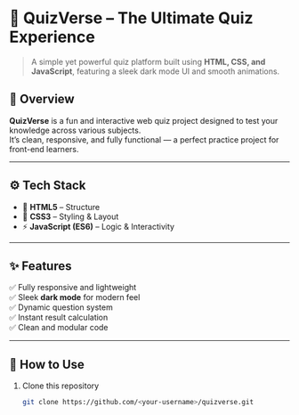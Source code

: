 # 🧠 QuizVerse – The Ultimate Quiz Experience  

> A simple yet powerful quiz platform built using **HTML, CSS, and JavaScript**, featuring a sleek dark mode UI and smooth animations.


## 🌟 Overview  

**QuizVerse** is a fun and interactive web quiz project designed to test your knowledge across various subjects.  
It’s clean, responsive, and fully functional — a perfect practice project for front-end learners.  

---

## ⚙️ Tech Stack  

- 🧩 **HTML5** – Structure  
- 🎨 **CSS3** – Styling & Layout  
- ⚡ **JavaScript (ES6)** – Logic & Interactivity  

---

## ✨ Features  

✅ Fully responsive and lightweight  
✅ Sleek **dark mode** for modern feel  
✅ Dynamic question system  
✅ Instant result calculation  
✅ Clean and modular code  

---

## 🚀 How to Use  

1. Clone this repository  
   ```bash
   git clone https://github.com/<your-username>/quizverse.git
